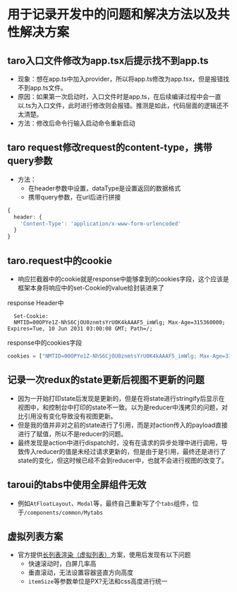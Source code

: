 # 用于记录开发中的问题和解决方法以及共性解决方案

## taro入口文件修改为app.tsx后提示找不到app.ts
+ 现象：想在app.ts中加入provider，所以将app.ts修改为app.tsx，但是报错找不到app.ts文件。
+ 原因：如果第一次启动时，入口文件时是app.ts，在后续编译过程中会一直以.ts为入口文件，此时进行修改则会报错。推测是如此，代码层面的逻辑还不太清楚。
+ 方法：修改后命令行输入启动命令重新启动
## taro request修改request的content-type，携带query参数
+ 方法：
  + 在header参数中设置，dataType是设置返回的数据格式
  + 携带query参数，在url后进行拼接
```typescript
{
  header: {
    'Content-Type': 'application/x-www-form-urlencoded'
  }
}
```
## taro.request中的cookie
+ 响应拦截器中的cookie就是response中能够拿到的cookies字段，这个应该是框架本身将响应中的set-Cookie的value给封装进来了

response Header中
```
  Set-Cookie: 
  NMTID=00OPYe1Z-NhS6CjOU0znmtsYrU0K4kAAAF5_imWlg; Max-Age=315360000; Expires=Tue, 10 Jun 2031 03:00:08 GMT; Path=/;
```

response中的cookies字段
```javascript
cookies = ["NMTID=00OPYe1Z-NhS6CjOU0znmtsYrU0K4kAAAF5_imWlg; Max-Age=315360000; Expires=Tue 10 Jun 2031 03:00:08 GMT; Path=/;"]
```

## 记录一次redux的state更新后视图不更新的问题
+ 因为一开始打印state后发现是更新的，但是在将state进行stringify后显示在视图中，和控制台中打印的state不一致。以为是reducer中浅拷贝的问题，对比引用没有变化导致没有视图更新。
+ 但是我的值并非对之前的state进行了引用，而是对action传入的payload直接进行了赋值，所以不是reducer的问题。
+ 最终发现是action中进行dispatch时，没有在请求的异步处理中进行调用，导致传入reducer的值是未经过请求更新的，但是由于是引用，最终还是进行了state的变化，但这时候已经不会到reducer中，也就不会进行视图的改变了。

## taroui的tabs中使用全屏组件无效
+ 例如`AtFloatLayout`、`Modal`等，最终自己重新写了个`tabs`组件，位于`/components/common/Mytabs`

## 虚拟列表方案
+ 官方提供[长列表渲染（虚拟列表）](https://taro-docs.jd.com/taro/docs/virtual-list)方案，使用后发现有以下问题
  + 快速滚动时，白屏几率高
  + 垂直滚动，无法设置容器竖直方向高度
  + `itemSize`等参数单位是PX?无法和css高度进行统一